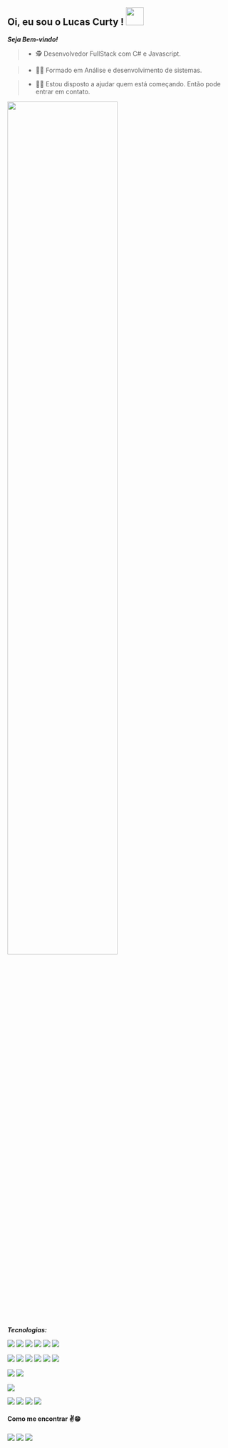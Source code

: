 ## Oi, eu sou o Lucas Curty ! <img src="https://em-content.zobj.net/source/noto-emoji-animations/344/waving-hand_1f44b.gif" height="40px"/>

**_Seja Bem-vindo!_**
> - 🕵️‍ Desenvolvedor FullStack com C# e Javascript.

> - 👨‍🎓 Formado em Análise e desenvolvimento de sistemas.

> - 👨‍🏫 Estou disposto a ajudar quem está começando. Então pode entrar em contato.

<img width="70%" src="https://i.pinimg.com/originals/a0/e4/82/a0e48255ce8d676347e146cacae79998.gif" />


**_Tecnologias:_**

  
  ![](https://img.shields.io/badge/-HTML-fffffd?style=flat&logoColor=orange&logo=html5)
  ![](https://img.shields.io/badge/-CSS-fffffd?style=flat&logoColor=blue&logo=css3) 
  ![](https://img.shields.io/badge/-Bootstrap-fffffd?style=flat&logoColor=purple&logo=bootstrap)
  ![](https://img.shields.io/badge/-Sass-fffffd?style=flat&logoColor=dark-pink&logo=sass)
  ![](https://img.shields.io/badge/-StyledComponents-fffffd?style=flat&logoColor=dark-pink&logo=styledcomponents)
  ![](https://img.shields.io/badge/-Tailwindcss-fffffd?style=flat&logoColor=0EA5E9&logo=tailwindcss) 
  
  ![](https://img.shields.io/badge/-TypeScript-fffffd?style=flat&logoColor=dark-green&logo=TypeScript) 
  ![](https://img.shields.io/badge/-JavaScript-fffffd?style=flat&logoColor=yellow&logo=javascript) 
  ![](https://img.shields.io/badge/-React.js-fffffd?style=flat&logoColor=blue&logo=react)
  ![](https://img.shields.io/badge/-Node.js-fffffd?style=flat&logoColor=dark-green&logo=node.js)
  ![](https://img.shields.io/badge/-Express.js-fffffd?style=flat&logoColor=006600&logo=express) 
  ![](https://img.shields.io/badge/-Nestjs-fffffd?style=flat&logoColor=EB3BB3&logo=nestjs)
  
  ![](https://img.shields.io/badge/-Python-fffffd?style=flat&logoColor=blue&logo=Python) 
  ![](https://img.shields.io/badge/-Pandas-fffffd?style=flat&logoColor=B238EB&logo=pandas)
  
  ![](https://img.shields.io/badge/-Git-fffffd?style=flat&logoColor=Orange&logo=git)
  
  ![](https://img.shields.io/badge/-Firebase-fffffd?style=flat&logoColor=F54701&logo=firebase)
  ![](https://img.shields.io/badge/-SQLite-fffffd?style=flat&logoColor=3E3BEB&logo=sqlite)
  ![](https://img.shields.io/badge/-MySql-fffffd?style=flat&logoColor=3E3BEB&logo=mysql)
  ![](https://img.shields.io/badge/-MongoDB-fffffd?style=flat&logoColor=01EA07&logo=mongodb)
  
#### **Como me encontrar** ✌️😁
  <a href="https://www.linkedin.com/in/lucas-curty-97398b195/"><img src="https://img.shields.io/badge/-Lucas Curty-0A66C2?style=flat&labelColor=0A66C2&logo=Linkedin&Color=withe"></a>
  <a href="https://www.instagram.com/ldcurty/"><img src="https://img.shields.io/badge/-ldcurty-B4348C?style=flat&logo=Instagram&logoColor=white&link=https://www.instagram.com/jjean_dev"></a>
  <a href="https://twitter.com/Ldcurty"><img src="https://img.shields.io/badge/-LucasCurty-black?style=flat&logo=X&logoColor=white&link=https://twitter.com/brunadl_"></a>
